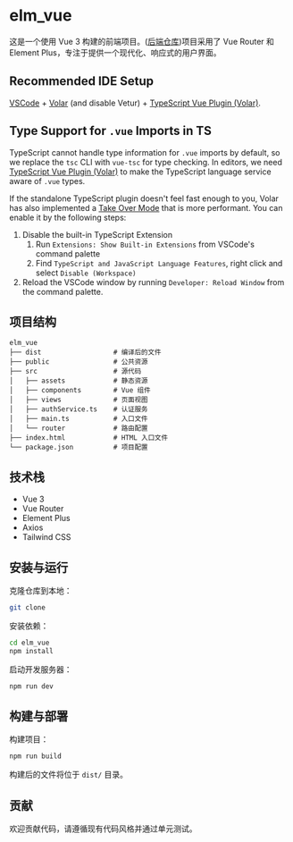 # elm_vue
这是一个使用 Vue 3 构建的前端项目。([后端仓库](https://github.com/davidwushi1145/elm_SpringBoot))项目采用了 Vue Router 和 Element Plus，专注于提供一个现代化、响应式的用户界面。
## Recommended IDE Setup

[VSCode](https://code.visualstudio.com/) + [Volar](https://marketplace.visualstudio.com/items?itemName=Vue.volar) (and disable Vetur) + [TypeScript Vue Plugin (Volar)](https://marketplace.visualstudio.com/items?itemName=Vue.vscode-typescript-vue-plugin).

## Type Support for `.vue` Imports in TS

TypeScript cannot handle type information for `.vue` imports by default, so we replace the `tsc` CLI with `vue-tsc` for type checking. In editors, we need [TypeScript Vue Plugin (Volar)](https://marketplace.visualstudio.com/items?itemName=Vue.vscode-typescript-vue-plugin) to make the TypeScript language service aware of `.vue` types.

If the standalone TypeScript plugin doesn't feel fast enough to you, Volar has also implemented a [Take Over Mode](https://github.com/johnsoncodehk/volar/discussions/471#discussioncomment-1361669) that is more performant. You can enable it by the following steps:

1. Disable the built-in TypeScript Extension
    1) Run `Extensions: Show Built-in Extensions` from VSCode's command palette
    2) Find `TypeScript and JavaScript Language Features`, right click and select `Disable (Workspace)`
2. Reload the VSCode window by running `Developer: Reload Window` from the command palette.

## 项目结构

```
elm_vue
├── dist                  # 编译后的文件
├── public                # 公共资源
├── src                   # 源代码
│   ├── assets            # 静态资源
│   ├── components        # Vue 组件
│   ├── views             # 页面视图
│   ├── authService.ts    # 认证服务
│   ├── main.ts           # 入口文件
│   └── router            # 路由配置
├── index.html            # HTML 入口文件
└── package.json          # 项目配置
```

## 技术栈

- Vue 3
- Vue Router
- Element Plus
- Axios
- Tailwind CSS

## 安装与运行

克隆仓库到本地：

```bash
git clone 
```

安装依赖：

```bash
cd elm_vue
npm install
```

启动开发服务器：

```bash
npm run dev
```

## 构建与部署

构建项目：

```bash
npm run build
```

构建后的文件将位于 `dist/` 目录。

## 贡献

欢迎贡献代码，请遵循现有代码风格并通过单元测试。


